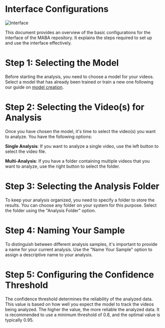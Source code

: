 #  Interface Configurations
![Interface](https://github.com/JuarezCulau/MABA/assets/88636064/6751cc5c-3f2e-477e-9689-81ea402b6729)

This document provides an overview of the basic configurations for the interface of the MABA repository. It explains the steps required to set up and use the interface effectively.

# Step 1: Selecting the Model
Before starting the analysis, you need to choose a model for your videos. Select a model that has already been trained or train a new one following our guide on [model creation](https://github.com/JuarezCulau/MABA/blob/main/Docs/Guides/Model.md).

# Step 2: Selecting the Video(s) for Analysis

Once you have chosen the model, it's time to select the video(s) you want to analyze. You have the following options:

**Single Analysis**: If you want to analyze a single video, use the left button to select the video file.

**Multi-Analysis**: If you have a folder containing multiple videos that you want to analyze, use the right button to select the folder.

# Step 3: Selecting the Analysis Folder

To keep your analysis organized, you need to specify a folder to store the results. You can choose any folder on your system for this purpose. Select the folder using the "Analysis Folder" option.

# Step 4: Naming Your Sample

To distinguish between different analysis samples, it's important to provide a name for your current analysis. Use the "Name Your Sample" option to assign a descriptive name to your analysis.

# Step 5: Configuring the Confidence Threshold

The confidence threshold determines the reliability of the analyzed data. This value is based on how well you expect the model to track the videos being analyzed. The higher the value, the more reliable the analyzed data. It is recommended to use a minimum threshold of 0.8, and the optimal value is typically 0.95.
